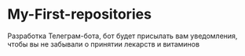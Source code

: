 # My-First-repositories
 Разработка Телеграм-бота, бот будет присылать вам уведомления, чтобы вы не забывали о принятии лекарств и витаминов
